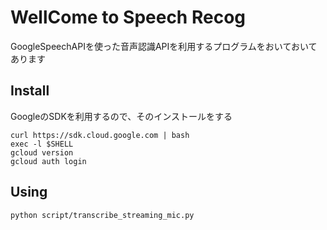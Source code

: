 # WellCome to Speech Recog
GoogleSpeechAPIを使った音声認識APIを利用するプログラムをおいておいてあります
## Install
GoogleのSDKを利用するので、そのインストールをする
~~~
curl https://sdk.cloud.google.com | bash
exec -l $SHELL
gcloud version
gcloud auth login
~~~
## Using
~~~
python script/transcribe_streaming_mic.py 
~~~
